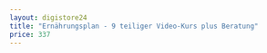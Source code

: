 ```yaml
---
layout: digistore24
title: "Ernährungsplan - 9 teiliger Video-Kurs plus Beratung"
price: 337
---
```

